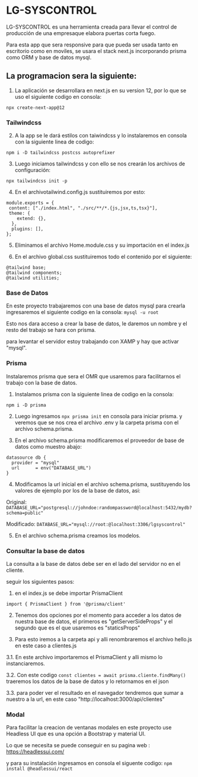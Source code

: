 
# LG-SYSCONTROL

LG-SYSCONTROL es una herramienta creada para llevar el control de producción de una empresaque elabora puertas corta fuego.

Para esta app que sera responsive para que pueda ser usada tanto en escritorio como en moviles, se usara el stack next.js incorporando prisma como ORM y base de datos mysql.

## La programacion sera la siguiente:

1. La aplicación se desarrollara en next.js en su version 12, por lo que se uso el siguiente codigo en consola:

`npx create-next-app@12`

### Tailwindcss

2. A la app se le dará estilos con taiwindcss y lo instalaremos en consola con la siguiente linea de codigo:

`npm i -D tailwindcss postcss autoprefixer`

3. Luego iniciamos tailwindcss y con ello se nos crearán los archivos de configuración:

`npx tailwindcss init -p`

4. En el archivotailwind.config.js sustituiremos por esto:

~~~~
module.exports = {
 content: ["./index.html", "./src/**/*.{js,jsx,ts,tsx}"],
 theme: {
    extend: {},
  },
  plugins: [],
};
~~~~

5. Eliminamos el archivo Home.module.css y su importación en el index.js

6. En el archivo global.css sustituiremos todo el contenido por el siguiente:

~~~
@tailwind base;
@tailwind components;
@tailwind utilities;
~~~

### Base de Datos

En este proyecto trabajaremos con una base de datos mysql para crearla ingresaremos el siguiente codigo en la consola: 
`mysql -u root`

Esto nos dara acceso a crear la base de datos, le daremos un nombre y el resto del trabajo se hara con prisma.

para levantar el servidor estoy trabajando con XAMP y hay que activar "mysql".

### Prisma

Instalaremos prisma que sera el OMR que usaremos para facilitarnos el trabajo con la base de datos.

1. Instalamos prisma con la siguiente linea de codigo en la consola:

`npm i -D prisma`

2. Luego ingresamos `npx prisma init` en consola para iniciar prisma. y veremos que se nos crea el archivo .env y la carpeta prisma con el archivo schema.prisma.

3. En el archivo schema.prisma modificaremos el proveedor de base de datos como muestro abajo:


~~~
datasource db {
  provider = "mysql"
  url      = env("DATABASE_URL")
}
~~~

4. Modificamos la url inicial en el archivo schema.prisma, sustituyendo los valores de ejemplo por los de la base de datos, asi:

Original: `DATABASE_URL="postgresql://johndoe:randompassword@localhost:5432/mydb?schema=public"`

Modificado: `DATABASE_URL="mysql://root:@localhost:3306/lgsyscontrol"`

5. En el archivo schema.prisma creamos los modelos.


### Consultar la base de datos

La consulta a la base de datos debe ser en el lado del servidor no en el cliente.

seguir los siguientes pasos:

1. en el index.js se debe importar PrismaClient

`import { PrismaClient } from '@prisma/client'`

2. Tenemos dos opciones por el momento para acceder a los datos de nuestra base de datos, el primeros es "getServerSideProps" y el segundo que es el que usaremos es "staticsProps"

3. Para esto iremos a la carpeta api y alli renombraremos el archivo hello.js en este caso a clientes.js 

3.1. En este archivo importaremos el PrismaClient y alli mismo lo instanciaremos.

3.2. Con este codigo `const clientes = await prisma.cliente.findMany()` traeremos los datos de la base de datos y lo retornamos en el json

3.3. para poder ver el resultado en el navegador tendremos que sumar a nuestro a la url, en este caso "http://localhost:3000/api/clientes"

### Modal

Para facilitar la creacion de ventanas modales en este proyecto use Headless UI que es una opción a Bootstrap y material UI.

Lo que se necesita se puede conseguir en su pagina web : https://headlessui.com/

y para su instalación ingresamos en consola el siguente codigo:
`npm install @headlessui/react`